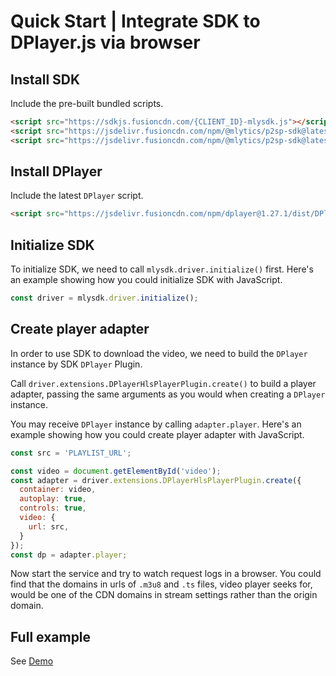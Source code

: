 # Quick Start | Integrate SDK to DPlayer.js via browser

## Install SDK

Include the pre-built bundled scripts.

```html
<script src="https://sdkjs.fusioncdn.com/{CLIENT_ID}-mlysdk.js"></script>
<script src="https://jsdelivr.fusioncdn.com/npm/@mlytics/p2sp-sdk@latest/bundle/driver.min.js"></script>
<script src="https://jsdelivr.fusioncdn.com/npm/@mlytics/p2sp-sdk@latest/bundle/peripheral/player/dplayer-hls.min.js"></script>
```

## Install DPlayer

Include the latest `DPlayer` script.

```html
<script src="https://jsdelivr.fusioncdn.com/npm/dplayer@1.27.1/dist/DPlayer.min.js"></script>
```

## Initialize SDK

To initialize SDK, we need to call `mlysdk.driver.initialize()` first. Here's an example showing how you could initialize SDK with JavaScript.

```javascript
const driver = mlysdk.driver.initialize();
```

## Create player adapter

In order to use SDK to download the video, we need to build the `DPlayer` instance by SDK `DPlayer` Plugin.

Call `driver.extensions.DPlayerHlsPlayerPlugin.create()` to build a player adapter, passing the same arguments as you would when creating a `DPlayer` instance.

You may receive `DPlayer` instance by calling `adapter.player`. Here's an example showing how you could create player adapter with JavaScript.

```javascript
const src = 'PLAYLIST_URL';

const video = document.getElementById('video');
const adapter = driver.extensions.DPlayerHlsPlayerPlugin.create({
  container: video,
  autoplay: true,
  controls: true,
  video: {
    url: src,
  }
});
const dp = adapter.player;
```

Now start the service and try to watch request logs in a browser. You could find that the domains in urls of `.m3u8` and `.ts` files, video player seeks for, would be one of the CDN domains in stream settings rather than the origin domain.

## Full example

See [Demo](https://github.com/mlytics/mly-stream-sdk-guide/tree/main/Web%20SDK/Player%20Integrations/DPlayer/Vanilla)
